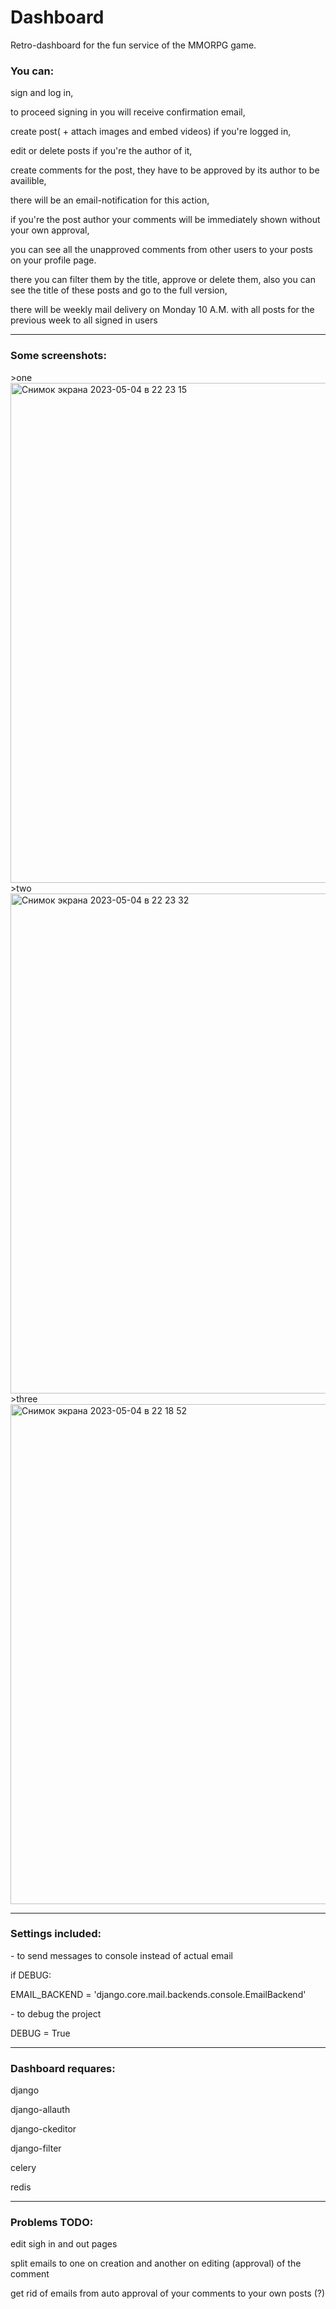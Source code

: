 # Dashboard

 Retro-dashboard for the fun service of the MMORPG game.

<h3>You can:</h3>
<p>sign and log in,</p>
<p>to proceed signing in you will receive confirmation email,</p>
<p>create post( + attach images and embed videos) if you're logged in,</p>
<p>edit or delete posts if you're the author of it,</p>
<p>create comments for the post, they have to be approved by its author to be availible,</p>
<p>there will be an email-notification for this action,</p>
<p>if you're the post author your comments will be immediately shown without your own approval,</a>
<p>you can see all the unapproved comments from other users to your posts on your profile page. </p>
<p>there you can filter them by the title, approve or delete them, also you can see the title of these posts and go to the full version,</p>
<p>there will be weekly mail delivery on Monday 10 A.M. with all posts for the previous week to all signed in users</p>
<hr>
<h3>Some screenshots:</h3>
>one
<img width="800" alt="Снимок экрана 2023-05-04 в 22 23 15" src="https://user-images.githubusercontent.com/115626270/236312844-ebf7844c-4549-41e1-a553-5328ecb86d40.png">
>two
<img width="800" alt="Снимок экрана 2023-05-04 в 22 23 32" src="https://user-images.githubusercontent.com/115626270/236312770-7f58fd03-966a-44ad-83df-4fd97aa43585.png">
>three
<img width="800" alt="Снимок экрана 2023-05-04 в 22 18 52" src="https://user-images.githubusercontent.com/115626270/236312901-d29b6988-937b-486e-87cd-e39a2d83e365.png">

<hr>
<h3>Settings included:</h3>
  - to send messages to console instead of actual email
   <p>if DEBUG:</p>
   <p>    EMAIL_BACKEND = 'django.core.mail.backends.console.EmailBackend'</p>
  - to debug the project
   <p>DEBUG = True</p>
<hr>
<h3>Dashboard requares:</h3>
  <p>django</p>
  <p>django-allauth</p>
  <p>django-ckeditor</p>
  <p>django-filter</p>
  <p>celery</p>
  <p>redis</p>
  <hr>
<h3>Problems TODO: </h3>
<p>edit sigh in and out pages</p>
<p>split emails to one on creation and another on editing (approval) of the comment</p>
<p>get rid of emails from auto approval of your comments to your own posts (?)</p>
